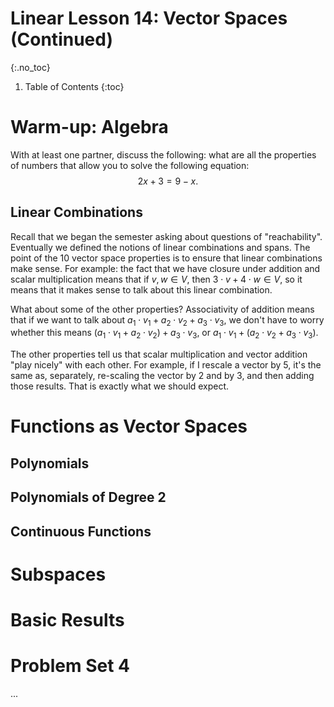 # Linear Lesson 14: Vector Spaces (Continued)
{:.no_toc}

1. Table of Contents
{:toc}

# Warm-up: Algebra

With at least one partner, discuss the following: what are all the properties of numbers that allow you to solve the following equation: $$2x + 3 = 9 - x.$$

## Linear Combinations

Recall that we began the semester asking about questions of "reachability". Eventually we defined the notions of linear combinations and spans. The point of the 10 vector space properties is to ensure that linear combinations make sense. For example: the fact that we have closure under addition and scalar multiplication means that if $v, w \in V$, then $3 \cdot v + 4 \cdot w \in V$, so it means that it makes sense to talk about this linear combination.

What about some of the other properties? Associativity of addition means that if we want to talk about $a_1 \cdot v_1 + a_2 \cdot v_2 + a_3 \cdot v_3$, we don't have to worry whether this means $(a_1 \cdot v_1 + a_2 \cdot v_2) + a_3 \cdot v_3$, or $a_1 \cdot v_1 + (a_2 \cdot v_2 + a_3 \cdot v_3)$.

The other properties tell us that scalar multiplication and vector addition "play nicely" with each other. For example, if I rescale a vector by 5, it's the same as, separately, re-scaling the vector by 2 and by 3, and then adding those results. That is exactly what we should expect.

# Functions as Vector Spaces

## Polynomials

## Polynomials of Degree 2

## Continuous Functions

# Subspaces

# Basic Results

# Problem Set 4

...
